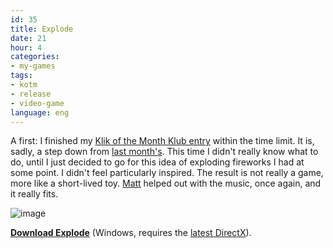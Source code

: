```yaml
---
id: 35
title: Explode
date: 21
hour: 4
categories:
- my-games
tags:
- kotm
- release
- video-game
language: eng
---
```


A first: I finished my [Klik of the Month Klub entry](http://www.glorioustrainwrecks.com/node/264#comment-1410) within the time limit. It is, sadly, a step down from [last month's](http://blog.agj.cl/2008/11/17/where-feat-lofi/). This time I didn't really know what to do, until I just decided to go for this idea of exploding fireworks I had at some point. I didn't feel particularly inspired. The result is not really a game, more like a short-lived toy. [Matt](http://www.fireandrobot.com/) helped out with the music, once again, and it really fits.

![image](http://blog.agj.cl/wp-content/uploads/2008/12/explodescreen.png "Explode screenshot")

**[Download Explode](http://www.agj.cl/files/games/explode.zip)** (Windows, requires the [latest DirectX](http://www.softpedia.com/get/System/OS-Enhancements/DirectX-9.0c-Redistributable.shtml)).
